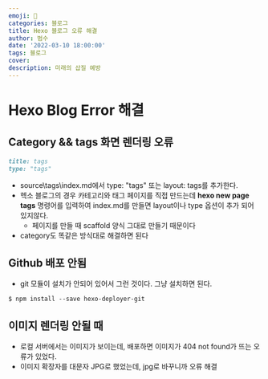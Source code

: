 ```yaml
---
emoji: 🏃
categories: 블로그
title: Hexo 블로그 오류 해결
author: 범수
date: '2022-03-10 18:00:00'
tags: 블로그
cover:
description: 미래의 삽질 예방
---
```


# Hexo Blog Error 해결

## Category && tags 화면 렌더링 오류

```md
title: tags
type: "tags"
```

- source\tags\index.md에서 type: "tags" 또는 layout: tags를 추가한다.
- 헥소 블로그의 경우 카테고리와 태그 페이지를 직접 만드는데 **hexo new page tags** 명령어를 입력하여 index.md를 만들면 layout이나 type 옵션이 추가 되어 있지않다.
  - 페이지를 만들 때 scaffold 양식 그대로 만들기 때문이다
- category도 똑같은 방식대로 해결하면 된다

## Github 배포 안됨

- git 모듈이 설치가 안되어 있어서 그런 것이다. 그냥 설치하면 된다.

```shell
$ npm install --save hexo-deployer-git
```

## 이미지 렌더링 안될 때

* 로컬 서버에서는 이미지가 보이는데, 배포하면 이미지가 404 not found가 뜨는 오류가 있었다.
* 이미지 확장자를 대문자 JPG로 했었는데, jpg로 바꾸니까 오류 해결
